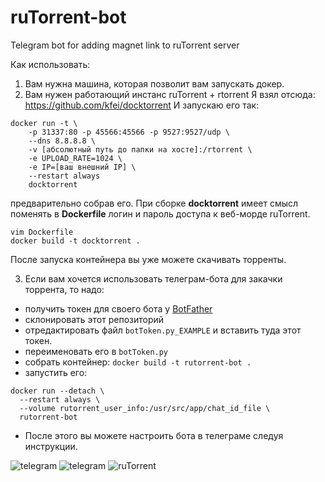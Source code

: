 # ruTorrent-bot
Telegram bot for adding magnet link to ruTorrent server

Как использовать:
1. Вам нужна машина, которая позволит вам запускать докер.
2. Вам нужен работающий инстанс ruTorrent + rtorrent
Я взял отсюда:
https://github.com/kfei/docktorrent
И запускаю его так:
```commandline
docker run -t \
    -p 31337:80 -p 45566:45566 -p 9527:9527/udp \
    --dns 8.8.8.8 \
    -v [абсолютный путь до папки на хосте]:/rtorrent \
    -e UPLOAD_RATE=1024 \
    -e IP=[ваш внешний IP] \
    --restart always
    docktorrent
```
предварительно собрав его.
При сборке **docktorrent** имеет смысл поменять в **Dockerfile**
логин и пароль доступа к веб-морде ruTorrent.
```commandline
vim Dockerfile
docker build -t docktorrent .
```
После запуска контейнера вы уже можете скачивать торренты.

3. Если вам хочется использовать телеграм-бота для закачки
торрента, то надо:
  * получить токен для своего бота у 
  [BotFather](https://telegram.me/BotFather)
  * склонировать этот репозиторий
  * отредактировать файл `botToken.py_EXAMPLE` и 
  вставить туда этот токен.
  * переименовать его в `botToken.py`
  * собрать контейнер:
  `docker build -t rutorrent-bot .`
  * запустить его:
  ```commandline
docker run --detach \
    --restart always \
    --volume rutorrent_user_info:/usr/src/app/chat_id_file \
    rutorrent-bot
```
  * После этого вы можете настроить бота в телеграме
  следуя инструкции.
  
![telegram](https://raw.github.com/azalio/ruTorrent-bot/screnshoots/screenshots/image1.png)
![telegram](https://raw.github.com/azalio/ruTorrent-bot/screnshoots/screenshots/image2.png)
![ruTorrent](https://raw.github.com/azalio/ruTorrent-bot/screnshoots/screenshots/image3.png)
